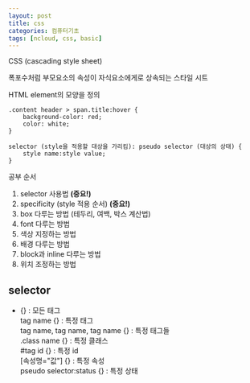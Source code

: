 ```yaml
---
layout: post
title: css
categories: 컴퓨터기초
tags: [ncloud, css, basic]
---
```


CSS (cascading style sheet)

폭포수처럼 부모요소의 속성이 자식요소에게로 상속되는 스타일 시트

HTML element의 모양을 정의

```
.content header > span.title:hover {
    background-color: red;
    color: white;
}
```
```
selector (style을 적용할 대상을 가리킴): pseudo selector (대상의 상태) {
    style name:style value;
}
```

공부 순서
1. selector 사용법 **(중요!)**
1. specificity (style 적용 순서) **(중요!)**
1. box 다루는 방법 (테두리, 여백, 박스 계산법)
1. font 다루는 방법
1. 색상 지정하는 방법
1. 배경 다루는 방법
1. block과 inline 다루는 방법
1. 위치 조정하는 방법

## selector

* {} : 모든 태그  
tag name {} : 특정 태그  
tag name, tag name, tag name {} : 특정 태그들  
.class name {} : 특정 클래스  
#tag id {} : 특정 id  
[속성명="값"] {} : 특정 속성  
pseudo selector:status {} : 특정 상태  




